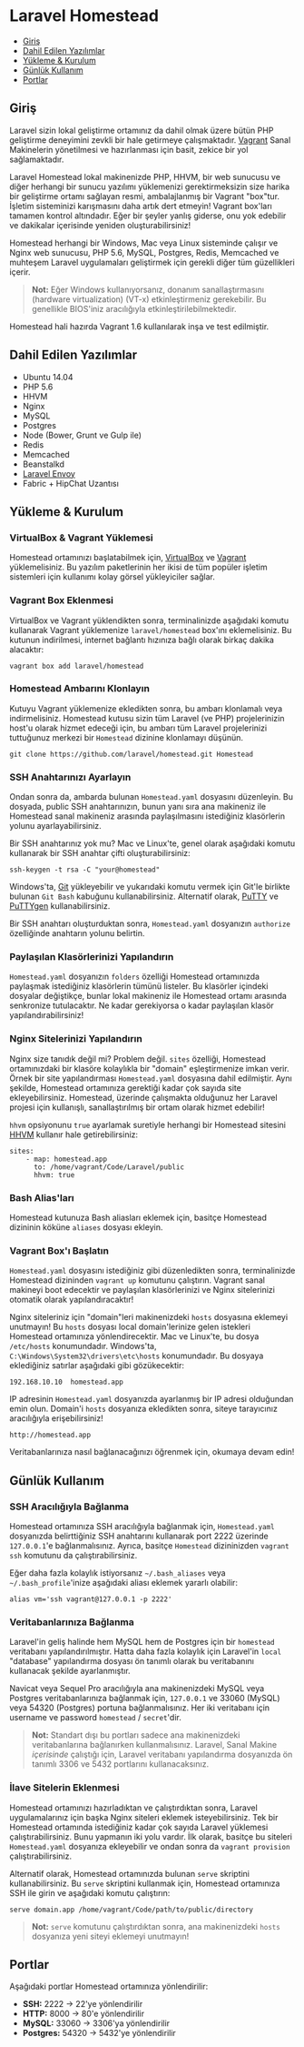 # Laravel Homestead

- [Giriş](#introduction)
- [Dahil Edilen Yazılımlar](#included-software)
- [Yükleme & Kurulum](#installation-and-setup)
- [Günlük Kullanım](#daily-usage)
- [Portlar](#ports)

<a name="introduction"></a>
## Giriş

Laravel sizin lokal geliştirme ortamınız da dahil olmak üzere bütün PHP geliştirme deneyimini zevkli bir hale getirmeye çalışmaktadır. [Vagrant](http://vagrantup.com) Sanal Makinelerin yönetilmesi ve hazırlanması için basit, zekice bir yol sağlamaktadır.

Laravel Homestead lokal makinenizde PHP, HHVM, bir web sunucusu ve diğer herhangi bir sunucu yazılımı yüklemenizi gerektirmeksizin size harika bir geliştirme ortamı sağlayan resmi, ambalajlanmış bir Vagrant "box"tur. İşletim sisteminizi karışmasını daha artık dert etmeyin! Vagrant box'ları tamamen kontrol altındadır. Eğer bir şeyler yanlış giderse, onu yok edebilir ve dakikalar içerisinde yeniden oluşturabilirsiniz!

Homestead herhangi bir Windows, Mac veya Linux sisteminde çalışır ve Nginx web sunucusu, PHP 5.6, MySQL, Postgres, Redis, Memcached ve muhteşem Laravel uygulamaları geliştirmek için gerekli diğer tüm güzellikleri içerir.

> **Not:** Eğer Windows kullanıyorsanız, donanım sanallaştırmasını (hardware virtualization) (VT-x) etkinleştirmeniz gerekebilir. Bu genellikle BIOS'iniz aracılığıyla etkinleştirilebilmektedir.

Homestead hali hazırda Vagrant 1.6 kullanılarak inşa ve test edilmiştir.

<a name="included-software"></a>
## Dahil Edilen Yazılımlar

- Ubuntu 14.04
- PHP 5.6
- HHVM
- Nginx
- MySQL
- Postgres
- Node (Bower, Grunt ve Gulp ile)
- Redis
- Memcached
- Beanstalkd
- [Laravel Envoy](/docs/ssh#envoy-task-runner)
- Fabric + HipChat Uzantısı

<a name="installation-and-setup"></a>
## Yükleme & Kurulum

### VirtualBox & Vagrant Yüklemesi

Homestead ortamınızı başlatabilmek için, [VirtualBox](https://www.virtualbox.org/wiki/Downloads) ve [Vagrant](http://www.vagrantup.com/downloads.html) yüklemelisiniz. Bu yazılım paketlerinin her ikisi de tüm popüler işletim sistemleri için kullanımı kolay görsel yükleyiciler sağlar.

### Vagrant Box Eklenmesi

VirtualBox ve Vagrant yüklendikten sonra, terminalinizde aşağıdaki komutu kullanarak Vagrant yüklemenize `laravel/homestead` box'ını eklemelisiniz. Bu kutunun indirilmesi, internet bağlantı hızınıza bağlı olarak birkaç dakika alacaktır:

	vagrant box add laravel/homestead

### Homestead Ambarını Klonlayın

Kutuyu Vagrant yüklemenize ekledikten sonra, bu ambarı klonlamalı veya indirmelisiniz. Homestead kutusu sizin tüm Laravel (ve PHP) projelerinizin host'u olarak hizmet edeceği için, bu ambarı tüm Laravel projelerinizi tuttuğunuz merkezi bir `Homestead` dizinine klonlamayı düşünün.

	git clone https://github.com/laravel/homestead.git Homestead

### SSH Anahtarınızı Ayarlayın

Ondan sonra da, ambarda bulunan `Homestead.yaml` dosyasını düzenleyin. Bu dosyada, public SSH anahtarınızın, bunun yanı sıra ana makineniz ile Homestead sanal makineniz arasında paylaşılmasını istediğiniz klasörlerin yolunu ayarlayabilirsiniz.

Bir SSH anahtarınız yok mu? Mac ve Linux'te, genel olarak aşağıdaki komutu kullanarak bir SSH anahtar çifti oluşturabilirsiniz:

	ssh-keygen -t rsa -C "your@homestead"

Windows'ta, [Git](http://git-scm.com/) yükleyebilir ve yukarıdaki komutu vermek için Git'le birlikte bulunan `Git Bash` kabuğunu kullanabilirsiniz. Alternatif olarak, [PuTTY](http://www.chiark.greenend.org.uk/~sgtatham/putty/download.html) ve [PuTTYgen](http://www.chiark.greenend.org.uk/~sgtatham/putty/download.html) kullanabilirsiniz.

Bir SSH anahtarı oluşturduktan sonra, `Homestead.yaml` dosyanızın `authorize` özelliğinde anahtarın yolunu belirtin.

### Paylaşılan Klasörlerinizi Yapılandırın

`Homestead.yaml` dosyanızın `folders` özelliği Homestead ortamınızda paylaşmak istediğiniz klasörlerin tümünü listeler. Bu klasörler içindeki dosyalar değiştikçe, bunlar lokal makineniz ile Homestead ortamı arasında senkronize tutulacaktır. Ne kadar gerekiyorsa o kadar paylaşılan klasör yapılandırabilirsiniz!

### Nginx Sitelerinizi Yapılandırın

Nginx size tanıdık değil mi? Problem değil. `sites` özelliği, Homestead ortamınızdaki bir klasöre kolaylıkla bir "domain" eşleştirmenize imkan verir. Örnek bir site yapılandırması `Homestead.yaml` dosyasına dahil edilmiştir. Aynı şekilde, Homestead ortamınıza gerektiği kadar çok sayıda site ekleyebilirsiniz. Homestead, üzerinde çalışmakta olduğunuz her Laravel projesi için kullanışlı, sanallaştırılmış bir ortam olarak hizmet edebilir!

`hhvm` opsiyonunu `true` ayarlamak suretiyle herhangi bir Homestead sitesini [HHVM](http://hhvm.com) kullanır hale getirebilirsiniz:

	sites:
	    - map: homestead.app
	      to: /home/vagrant/Code/Laravel/public
	      hhvm: true

### Bash Alias'ları

Homestead kutunuza Bash aliasları eklemek için, basitçe Homestead dizininin köküne `aliases` dosyası ekleyin.

### Vagrant Box'ı Başlatın

`Homestead.yaml` dosyasını istediğiniz gibi düzenledikten sonra, terminalinizde Homestead dizininden `vagrant up` komutunu çalıştırın. Vagrant sanal makineyi boot edecektir ve paylaşılan klasörlerinizi ve Nginx sitelerinizi otomatik olarak yapılandıracaktır!

Nginx siteleriniz için "domain"leri makinenizdeki `hosts` dosyasına eklemeyi unutmayın! Bu `hosts` dosyası local domain'lerinize gelen istekleri Homestead ortamınıza yönlendirecektir. Mac ve Linux'te, bu dosya `/etc/hosts` konumundadır. Windows'ta, `C:\Windows\System32\drivers\etc\hosts` konumundadır. Bu dosyaya eklediğiniz satırlar aşağıdaki gibi gözükecektir:

	192.168.10.10  homestead.app

IP adresinin `Homestead.yaml` dosyanızda ayarlanmış bir IP adresi olduğundan emin olun. Domain'i `hosts` dosyanıza ekledikten sonra, siteye tarayıcınız aracılığıyla erişebilirsiniz!

	http://homestead.app

Veritabanlarınıza nasıl bağlanacağınızı öğrenmek için, okumaya devam edin!

<a name="daily-usage"></a>
## Günlük Kullanım

### SSH Aracılığıyla Bağlanma

Homestead ortamınıza SSH aracılığıyla bağlanmak için, `Homestead.yaml` dosyanızda belirttiğiniz SSH anahtarını kullanarak port 2222 üzerinde `127.0.0.1`'e bağlanmalısınız. Ayrıca, basitçe `Homestead` dizininizden `vagrant ssh` komutunu da çalıştırabilirsiniz.

Eğer daha fazla kolaylık istiyorsanız `~/.bash_aliases` veya `~/.bash_profile`'inize aşağıdaki aliası eklemek yararlı olabilir:

	alias vm='ssh vagrant@127.0.0.1 -p 2222'

### Veritabanlarınıza Bağlanma

Laravel'in geliş halinde hem MySQL hem de Postgres için bir `homestead` veritabanı yapılandırılmıştır. Hatta daha fazla kolaylık için Laravel'in `local` "database" yapılandırma dosyası ön tanımlı olarak bu veritabanını kullanacak şekilde ayarlanmıştır.

Navicat veya Sequel Pro aracılığıyla ana makinenizdeki MySQL veya Postgres veritabanlarınıza bağlanmak için, `127.0.0.1` ve 33060 (MySQL) veya 54320 (Postgres) portuna bağlanmalısınız. Her iki veritabanı için username ve password `homestead` / `secret`'dir.

> **Not:** Standart dışı bu portları sadece ana makinenizdeki veritabanlarına bağlanırken kullanmalısınız. Laravel, Sanal Makine _içerisinde_ çalıştığı için, Laravel veritabanı yapılandırma dosyanızda ön tanımlı 3306 ve 5432 portlarını kullanacaksınız.

### İlave Sitelerin Eklenmesi

Homestead ortamınızı hazırladıktan ve çalıştırdıktan sonra, Laravel uygulamalarınız için başka Nginx siteleri eklemek isteyebilirsiniz. Tek bir Homestead ortamında istediğiniz kadar çok sayıda Laravel yüklemesi çalıştırabilirsiniz. Bunu yapmanın iki yolu vardır. İlk olarak, basitçe bu siteleri `Homestead.yaml` dosyanıza ekleyebilir ve ondan sonra da `vagrant provision` çalıştırabilirsiniz.

Alternatif olarak, Homestead ortamınızda bulunan `serve` skriptini kullanabilirsiniz. Bu `serve` skriptini kullanmak için, Homestead ortamınıza SSH ile girin ve aşağıdaki komutu çalıştırın:

	serve domain.app /home/vagrant/Code/path/to/public/directory

> **Not:** `serve` komutunu çalıştırdıktan sonra, ana makinenizdeki `hosts` dosyanıza yeni siteyi eklemeyi unutmayın!

<a name="ports"></a>
## Portlar

Aşağıdaki portlar Homestead ortamınıza yönlendirilir:

- **SSH:** 2222 -> 22'ye yönlendirilir
- **HTTP:** 8000 -> 80'e yönlendirilir
- **MySQL:** 33060 -> 3306'ya yönlendirilir
- **Postgres:** 54320 -> 5432'ye yönlendirilir
